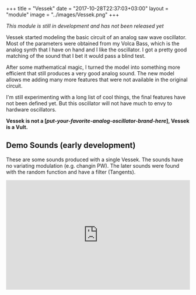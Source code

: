 +++
title = "Vessek"
date = "2017-10-28T22:37:03+03:00"
layout = "module"
image = "../images/Vessek.png"
+++

*This module is still in development and has not been released yet*

Vessek started modeling the basic circuit of an analog saw wave oscillator. Most of the parameters were obtained from my Volca Bass, which is the analog synth that I have on hand and I like the oscillator. I got a pretty good matching of the sound that I bet it would pass a blind test.

After some mathematical magic, I turned the model into something more efficient that still produces a very good analog sound. The new model allows me adding many more features that were not available in the original circuit.

I'm still experimenting with a long list of cool things, the final features have not been defined yet. But this oscillator will not have much to envy to hardware oscillators.

**Vessek is not a [*put-your-favorite-analog-oscillator-brand-here*], Vessek is a Vult.**

## Demo Sounds (early development)

These are some sounds produced with a single Vessek. The sounds have no variating modulation (e.g. changin PW). The later sounds were found with the random function and have a filter (Tangents).

<iframe width="100%" height="300" scrolling="no" frameborder="no" src="https://w.soundcloud.com/player/?url=https%3A//api.soundcloud.com/tracks/352475906&amp;color=%23ff5500&amp;auto_play=false&amp;hide_related=false&amp;show_comments=true&amp;show_user=true&amp;show_reposts=false&amp;show_teaser=true&amp;visual=true"></iframe>

